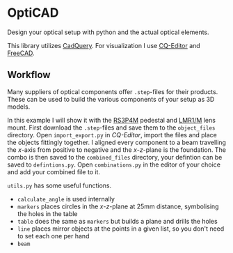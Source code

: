 # OptiCAD
Design your optical setup with python and the actual optical elements.

This library utilizes [CadQuery](https://cadquery.readthedocs.io/en/latest/intro.html). For visualization I use [CQ-Editor](https://github.com/CadQuery/CQ-editor) and [FreeCAD](https://www.freecad.org/).

## Workflow
Many suppliers of optical components offer `.step`-files for their products. These can be used to build the various components of your setup as 3D models.

In this example I will show it with the [RS3P4M](https://www.thorlabs.com/thorProduct.cfm?partNumber=RS3P4M) pedestal and [LMR1/M](https://www.thorlabs.com/thorproduct.cfm?partnumber=LMR1/M#ad-image-0) lens mount.
First download the `.step`-files and save them to the `object_files` directory.
Open `import_export.py` in _CQ-Editor_, import the files and place the objects fittingly together.
I aligned every component to a beam travelling the _x_-axis from positive to negative and the _x_-_z_-plane is the foundation.
The combo is then saved to the `combined_files` directory, your defintion can be saved to `defintions.py`.
Open `combinations.py` in the editor of your choice and add your combined file to it.

`utils.py` has some useful functions.
- `calculate_angle` is used internally
- `markers` places circles in the _x_-_z_-plane at 25mm distance, symbolising the holes in the table
- `table` does the same as `markers` but builds a plane and drills the holes
- `line` places mirror objects at the points in a given list, so you don't need to set each one per hand
- `beam` 
